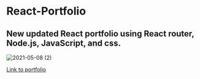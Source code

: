 # React-Portfolio


## New updated React portfolio using React router, Node.js, JavaScript, and css.

![2021-05-08 (2)](https://user-images.githubusercontent.com/65925169/117554612-a8eb7a00-b00d-11eb-8fc8-0795b308409c.png)


[Link to portfolio]()